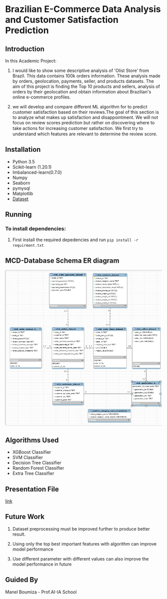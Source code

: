 # Brazilian E-Commerce Data Analysis and Customer Satisfaction Prediction 

## Introduction

In this Academic Project:
1. I would like to show some descriptive analysis of 'Olist Store' from Brazil. This data contains 100k orders information.
These analysis made by orders, geolocation, payments, seller, and products datasets. The aim of this project is finding the Top 10 products and sellers, analysis of orders by their geolocation and obtain information about Brazilian's online e-commerce profiles. 

2. we will develop and compare different ML algorithm for to predict customer satisfaction based on their reviews.The goal of this section is to analyze what makes up satisfaction and disappointment. We will not focus on review scores prediction but rather on discovering where to take actions for increasing customer satisfaction. We ﬁrst try to understand which features are relevant to determine the review score.

## Installation
* Python 3.5 
* Scikit-learn (1.20.1)
* Imbalanced-learn(0.7.0)
* Numpy
* Seaborn
* pymysql
* Matplotlib
* [Dataset](https://www.kaggle.com/olistbr/brazilian-ecommerce)

## Running
### To install dependencies:
1. First install the required depedencies and run 
`pip install -r requirment.txt`

## MCD-Database Schema ER diagram
<img src="https://github.com/Abonia1/Brazilian-E-Commerce/blob/master/img/EER Diagram.jpg" alt="alt text" width="600" height="500">

## Algorithms Used
   * XGBoost Classifier
   * SVM Classifier
   * Decision Tree Classifier
   * Random Forest Classifier
   * Extra Tree Classifier


## Presentation File
[link](https://github.com/Abonia1/Brazilian-E-Commerce/blob/master/Abonia%20Sojasingarayar-M2-IA_Project%20Brazilian%20E-Commerce.pptx)


## Future Work

1. Dataset preprocessing must be improved further to produce better result.

2. Using only the top best important features with algorithm can improve model performance

3. Use different parameter with different values can also improve the model performance in future

## Guided By
Manel Boumiza - Prof.AI-IA School  
